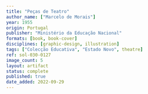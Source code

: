 ```yaml
---
title: "Peças de Teatro"
author_name: ["Marcelo de Morais"]
year: 1955
origin: Portugal
publisher: "Ministério da Educação Nacional"
formats: [book, book-cover]
disciplines: [graphic-design, illustration]
tags: ["Colecção Educativa", "Estado Novo", theatre]
ref: sol-030-0127
image_count: 5
layout: artifact
status: complete
published: true
date_added: 2022-09-29
---
```

